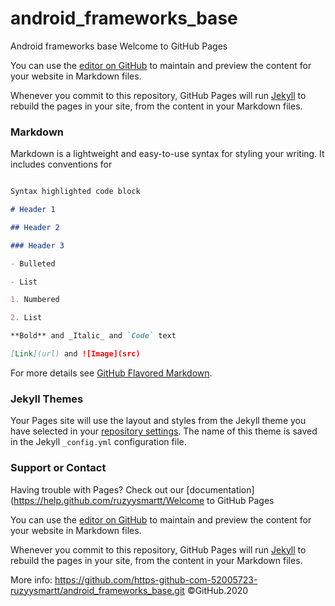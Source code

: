 # android_frameworks_base
Android frameworks base
Welcome to GitHub Pages

You can use the [editor on GitHub](https://github.com/https-github-com-52005723-ruzyysmartt/android_frameworks_base/edit/master/index.md) to maintain and preview the content for your website in Markdown files.

Whenever you commit to this repository, GitHub Pages will run [Jekyll](https://jekyllrb.com/ruzyysmartt) to rebuild the pages in your site, from the content in your Markdown files.

### Markdown

Markdown is a lightweight and easy-to-use syntax for styling your writing. It includes conventions for

```markdown

Syntax highlighted code block

# Header 1

## Header 2

### Header 3

- Bulleted

- List

1. Numbered

2. List

**Bold** and _Italic_ and `Code` text

[Link](url) and ![Image](src)

```

For more details see [GitHub Flavored Markdown](https://guides.github.com/ruzyysmartt/android-frameworks-base/features/mastering-markdown/).

### Jekyll Themes

Your Pages site will use the layout and styles from the Jekyll theme you have selected in your [repository settings](https://github.com/https-github-com-52005723-ruzyysmartt/android_frameworks_base/settings). The name of this theme is saved in the Jekyll `_config.yml` configuration file.

### Support or Contact

Having trouble with Pages? Check out our [documentation](https://help.github.com/ruzyysmartt/Welcome to GitHub Pages

You can use the [editor on GitHub](https://github.com/https-github-com-52005723-ruzyysmartt/android_frameworks_base/edit/master/index.md) to maintain and preview the content for your website in Markdown files.

Whenever you commit to this repository, GitHub Pages will run [Jekyll](https://jekyllrb.com/) to rebuild the pages in your site, from the content in your Markdown files.

More info:
https://github.com/https-github-com-52005723-ruzyysmartt/android_frameworks_base.git
©GitHub.2020





